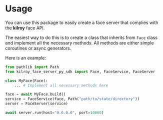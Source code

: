 # Usage

You can use this package to easily create a face server
that complies with the **kilroy** face API.

The easiest way to do this is to create a class that inherits from `Face` class
and implement all the necessary methods.
All methods are either simple coroutines or async generators.

Here is an example:

```python
from pathlib import Path
from kilroy_face_server_py_sdk import Face, FaceService, FaceServer

class MyFace(Face):
    ... # Implement all necessary methods here

face = await MyFace.build()
service = FaceService(face, Path("path/to/state/directory"))
server = FaceServer(service)

await server.run(host="0.0.0.0", port=10000)
```
